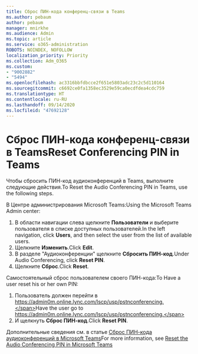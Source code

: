 ```yaml
---
title: Сброс ПИН-кода конференц-связи в Teams
ms.author: pebaum
author: pebaum
manager: mnirkhe
ms.audience: Admin
ms.topic: article
ms.service: o365-administration
ROBOTS: NOINDEX, NOFOLLOW
localization_priority: Priority
ms.collection: Adm_O365
ms.custom:
- "9002882"
- "5494"
ms.openlocfilehash: ac3316bbfdbcce2f651e5803adc23c2c5d110164
ms.sourcegitcommit: c6692ce0fa1358ec3529e59ca0ecdfdea4cdc759
ms.translationtype: HT
ms.contentlocale: ru-RU
ms.lasthandoff: 09/14/2020
ms.locfileid: "47692128"
---
```

# <a name="reset-conferencing-pin-in-teams"></a><span data-ttu-id="4ae4d-102">Сброс ПИН-кода конференц-связи в Teams</span><span class="sxs-lookup"><span data-stu-id="4ae4d-102">Reset Conferencing PIN in Teams</span></span>

<span data-ttu-id="4ae4d-103">Чтобы сбросить ПИН-код аудиоконференций в Teams, выполните следующие действия.</span><span class="sxs-lookup"><span data-stu-id="4ae4d-103">To Reset the Audio Conferencing PIN in Teams, use the following steps.</span></span>  

<span data-ttu-id="4ae4d-104">В Центре администрирования Microsoft Teams:</span><span class="sxs-lookup"><span data-stu-id="4ae4d-104">Using the Microsoft Teams Admin center:</span></span>

1. <span data-ttu-id="4ae4d-105">В области навигации слева щелкните **Пользователи** и выберите пользователя в списке доступных пользователей.</span><span class="sxs-lookup"><span data-stu-id="4ae4d-105">In the left navigation, click **Users**, and then select the user from the list of available users.</span></span>
2. <span data-ttu-id="4ae4d-106">Щелкните **Изменить**.</span><span class="sxs-lookup"><span data-stu-id="4ae4d-106">Click **Edit**.</span></span>
3. <span data-ttu-id="4ae4d-107">В разделе "Аудиоконференции" щелкните **Сбросить ПИН-код**.</span><span class="sxs-lookup"><span data-stu-id="4ae4d-107">Under Audio Conferencing, click **Reset PIN**.</span></span>
4. <span data-ttu-id="4ae4d-108">Щелкните **Сброс**.</span><span class="sxs-lookup"><span data-stu-id="4ae4d-108">Click **Reset**.</span></span>

<span data-ttu-id="4ae4d-109">Самостоятельный сброс пользователем своего ПИН-кода:</span><span class="sxs-lookup"><span data-stu-id="4ae4d-109">To Have a user reset his or her own PIN:</span></span>
1. <span data-ttu-id="4ae4d-110">Пользователь должен перейти в https://admin0m.online.lync.com/lscp/usp/pstnconferencing.</span><span class="sxs-lookup"><span data-stu-id="4ae4d-110">Have the user go to https://admin0m.online.lync.com/lscp/usp/pstnconferencing.</span></span>
2. <span data-ttu-id="4ae4d-111">И щелкнуть **Сброс ПИН-код**.</span><span class="sxs-lookup"><span data-stu-id="4ae4d-111">Click **Reset PIN**.</span></span>

<span data-ttu-id="4ae4d-112">Дополнительные сведения см. в статье [Сброс ПИН-кода аудиоконференций в Microsoft Teams](https://docs.microsoft.com/microsoftteams/reset-the-audio-conferencing-pin-in-teams)</span><span class="sxs-lookup"><span data-stu-id="4ae4d-112">For more information, see [Reset the Audio Conferencing PIN in Microsoft Teams](https://docs.microsoft.com/microsoftteams/reset-the-audio-conferencing-pin-in-teams)</span></span>
